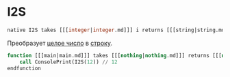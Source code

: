 # I2S

```sql
native I2S takes [[[integer|integer.md]]] i returns [[[string|string.md]]]
```

Преобразует [целое число](integer.md) в [строку](string.md).

```sql
function [[[main|main.md]]] takes [[[nothing|nothing.md]]] returns [[[nothing|nothing.md]]]
    call ConsolePrint(I2S(12)) // 12
endfunction
```